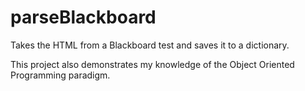 # parseBlackboard

Takes the HTML from a Blackboard test and saves it to a dictionary.

This project also demonstrates my knowledge of the Object Oriented Programming paradigm.
